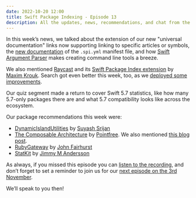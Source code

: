 ```yaml
---
date: 2022-10-20 12:00
title: Swift Package Indexing - Episode 13
description: All the updates, news, recommendations, and chat from the last couple of weeks in the Swift Package Index.
---
```


In this week’s news, we talked about the extension of our new "universal documentation" links now supporting linking to specific articles or symbols, the [new documentation](https://swiftpackageindex.com/SwiftPackageIndex/SPIManifest/documentation) of the `.spi.yml` manifest file, and how [Swift Argument Parser](https://swiftpackageindex.com/apple/swift-argument-parser) makes creating command line tools a breeze.

We also mentioned [Raycast](https://www.raycast.com) and its [Swift Package Index extension](https://www.raycast.com/maximkrouk/swift-package-index) by [Maxim Krouk](https://twitter.com/maximkrouk). Search got even better this week, too, as we [deployed some improvements](https://github.com/SwiftPackageIndex/SwiftPackageIndex-Server/issues/2072).

Our quiz segment made a return to cover Swift 5.7 statistics, like how many 5.7-only packages there are and what 5.7 compatibility looks like across the ecosystem.

Our package recommendations this week were:

- [DynamicIslandUtilities](https://swiftpackageindex.com/theblixguy/DynamicIslandUtilities) by [Suyash Srijan](https://swiftpackageindex.com/theblixguy)
- [The Composable Architecture](https://swiftpackageindex.com/pointfreeco/swift-composable-architecture) by [Pointfree](https://swiftpackageindex.com/pointfreeco). We also mentioned [this blog post](https://www.pointfree.co/blog/posts/81-announcing-the-reducer-protocol).
- [RubyGateway](https://swiftpackageindex.com/johnfairh/RubyGateway) by [John Fairhurst](https://swiftpackageindex.com/johnfairh)
- [StatKit](https://swiftpackageindex.com/JimmyMAndersson/StatKit) by [Jimmy M Andersson](https://swiftpackageindex.com/JimmyMAndersson)

As always, if you missed this episode you can [listen to the recording](https://twitter.com/SwiftPackages/status/1583126090616573953), and don’t forget to set a reminder to join us for our [next episode on the 3rd November](https://twitter.com/i/spaces/1rmGPklbanXKN).

We’ll speak to you then!
